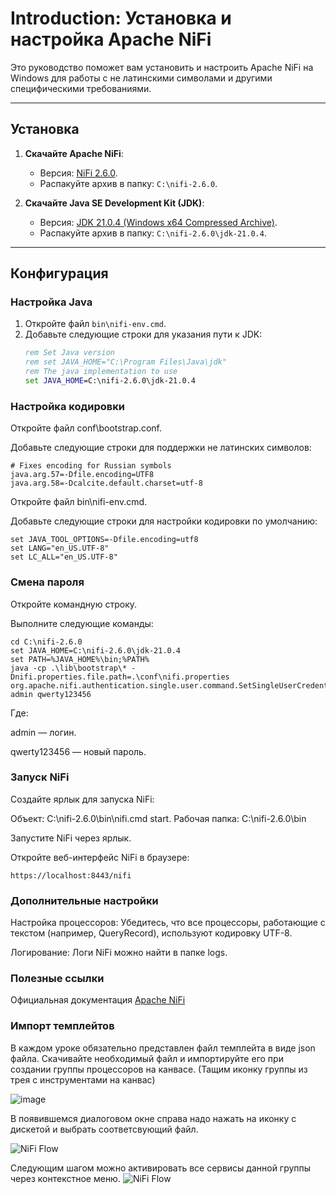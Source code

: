 # Introduction: Установка и настройка Apache NiFi

Это руководство поможет вам установить и настроить Apache NiFi на Windows для работы с не латинскими символами и другими специфическими требованиями.

---

## Установка

1. **Скачайте Apache NiFi**:
   - Версия: [NiFi 2.6.0](https://nifi.apache.org/download.html).
   - Распакуйте архив в папку: `C:\nifi-2.6.0`.

2. **Скачайте Java SE Development Kit (JDK)**:
   - Версия: [JDK 21.0.4 (Windows x64 Compressed Archive)](https://www.oracle.com/java/technologies/javase/jdk21-archive-downloads.html).
   - Распакуйте архив в папку: `C:\nifi-2.6.0\jdk-21.0.4`.
---

## Конфигурация

### Настройка Java

1. Откройте файл `bin\nifi-env.cmd`.
2. Добавьте следующие строки для указания пути к JDK:
   ```cmd
   rem Set Java version
   rem set JAVA_HOME="C:\Program Files\Java\jdk"
   rem The java implementation to use
   set JAVA_HOME=C:\nifi-2.6.0\jdk-21.0.4

### Настройка кодировки
Откройте файл conf\bootstrap.conf.

Добавьте следующие строки для поддержки не латинских символов:
```
# Fixes encoding for Russian symbols
java.arg.57=-Dfile.encoding=UTF8
java.arg.58=-Dcalcite.default.charset=utf-8
```
Откройте файл bin\nifi-env.cmd.

Добавьте следующие строки для настройки кодировки по умолчанию:

```
set JAVA_TOOL_OPTIONS=-Dfile.encoding=utf8
set LANG="en_US.UTF-8"
set LC_ALL="en_US.UTF-8"
```

### Смена пароля
Откройте командную строку.

Выполните следующие команды:
```
cd C:\nifi-2.6.0
set JAVA_HOME=C:\nifi-2.6.0\jdk-21.0.4
set PATH=%JAVA_HOME%\bin;%PATH%
java -cp .\lib\bootstrap\* -Dnifi.properties.file.path=.\conf\nifi.properties org.apache.nifi.authentication.single.user.command.SetSingleUserCredentials admin qwerty123456
```
Где:

admin — логин.

qwerty123456 — новый пароль.

### Запуск NiFi
Создайте ярлык для запуска NiFi:

Объект: C:\nifi-2.6.0\bin\nifi.cmd start.
Рабочая папка: C:\nifi-2.6.0\bin

Запустите NiFi через ярлык.

Откройте веб-интерфейс NiFi в браузере:

`https://localhost:8443/nifi`

### Дополнительные настройки
Настройка процессоров: Убедитесь, что все процессоры, работающие с текстом (например, QueryRecord), используют кодировку UTF-8.

Логирование: Логи NiFi можно найти в папке logs.

### Полезные ссылки
Официальная документация [Apache NiFi](https://nifi.apache.org/components/)

### Импорт темплейтов
В каждом уроке обязательно представлен файл темплейта в виде json файла.
Скачивайте необходимый файл и импортируйте его при создании группы процессоров на канвасе. (Тащим иконку
 группы из трея с инструментами на канвас)

![image](https://github.com/user-attachments/assets/d7ae0df7-9bfc-4049-ab9e-35512ef60316)


В появившемся диалоговом окне справа надо нажать на иконку с дискетой и выбрать соответсвующий файл.

![NiFi Flow](import.png)

Следующим шагом можно активировать все сервисы данной группы через контекстное меню.
![NiFi Flow](import2.png)
